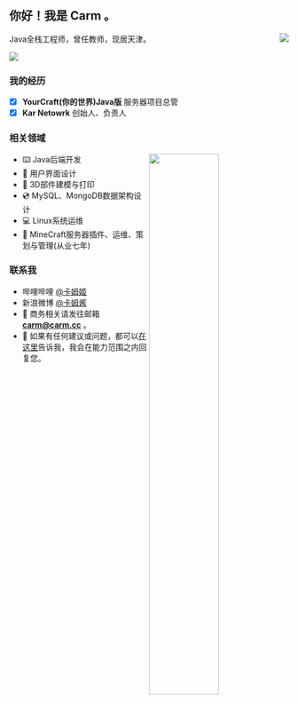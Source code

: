 ## 你好！我是 **Carm** 。
<img align="right" src="https://github-readme-stats.vercel.app/api?username=CarmJos&show_icons=true&hide_title=true" />
Java全栈工程师，曾任教师，现居天津。

![](https://visitor-badge.glitch.me/badge?page_id=carmjos.readme)

### 我的经历
-[x] **YourCraft(你的世界)Java版** 服务器项目总管
-[x] **Kar Netowrk** 创始人、负责人

### 相关领域
<img align="right" height=50% width=50% src="https://s3.bmp.ovh/imgs/2021/09/0746e92438d32f4d.png" />

- ⌨️ Java后端开发
- 🎥 用户界面设计
- 📐 3D部件建模与打印
- 💿 MySQL、MongoDB数据架构设计
- 💻 Linux系统运维
- 💎 MineCraft服务器插件、运维、策划与管理(从业七年)

### 联系我
- 哔哩哔哩 [@卡姆姬](https://space.bilibili.com/14172948)
- 新浪微博 [@卡姆酱](https://weibo.com/2631818190)
- 📧 商务相关请发往邮箱 **carm@carm.cc** 。
- 💬 如果有任何建议或问题，都可以[在这里](https://github.com/CarmJos/CarmJos/issues)告诉我，我会在能力范围之内回复您。
